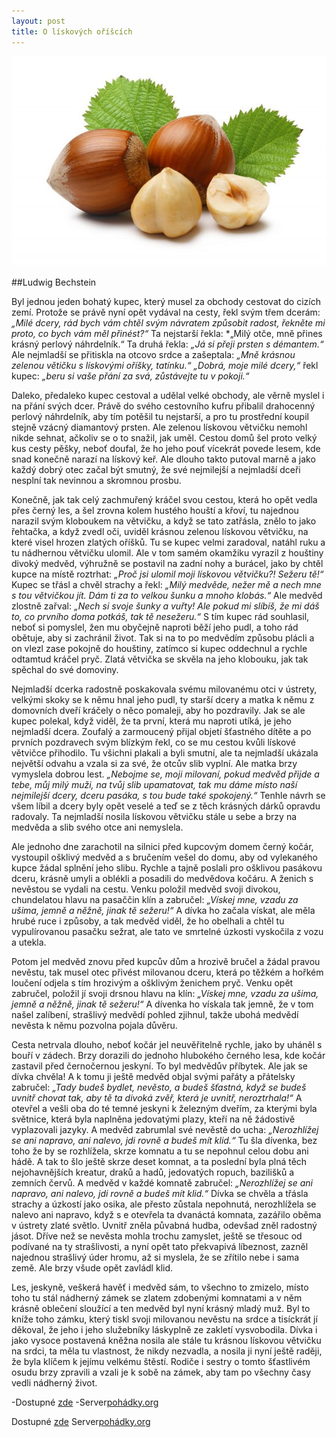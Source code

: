 ```yaml
---
layout: post
title: O lískových oříšcích
---
```

![alt obrázek lískových oříšků](https://github.com/450000/450000.github.io/blob/master/images/orisky_liskove.jpg)


##Ludwig Bechstein

Byl jednou jeden bohatý kupec, který musel za obchody cestovat do cizích zemí. Protože se právě nyní opět vydával na cesty, řekl svým
třem dcerám: *„Milé dcery, rád bych vám chtěl svým návratem způsobit radost, řekněte mi proto, co bych vám měl přinést?“* 
Ta nejstarší řekla: *„Milý otče, mně přines krásný perlový náhrdelník.“ Ta druhá řekla: *„Já si přeji prsten s démantem.“* 
Ale nejmladší se přitiskla na otcovo srdce a zašeptala: *„Mně krásnou zelenou větičku s lískovými oříšky, tatínku.“ „Dobrá, moje
milé dcery,“* řekl kupec: *„beru si vaše přání za svá, zůstávejte tu v pokoji.“*

Daleko, předaleko kupec cestoval a udělal velké obchody, ale věrně myslel i na přání svých dcer. Právě do svého cestovního kufru přibalil
drahocenný perlový náhrdelník, aby tím potěšil tu nejstarší, a pro tu prostřední koupil stejně vzácný diamantový prsten. Ale zelenou 
lískovou větvičku nemohl nikde sehnat, ačkoliv se o to snažil, jak uměl. Cestou domů šel proto velký kus cesty pěšky, neboť doufal,
že ho jeho pouť vícekrát povede lesem, kde snad konečně narazí na lískový keř. Ale dlouho takto putoval marně a jako každý dobrý otec
začal být smutný, že své nejmilejší a nejmladší dceři nesplní tak nevinnou a skromnou prosbu.

Konečně, jak tak celý zachmuřený kráčel svou cestou, která ho opět vedla přes černý les, a šel zrovna kolem hustého houští a křoví,
tu najednou narazil svým kloboukem na větvičku, a když se tato zatřásla, znělo to jako řehtačka, a když zvedl oči, uviděl krásnou zelenou
lískovou větvičku, na které visel hrozen zlatých oříšků. Tu se kupec velmi zaradoval, natáhl ruku a tu nádhernou větvičku ulomil. 
Ale v tom samém okamžiku vyrazil z houštiny divoký medvěd, výhružně se postavil na zadní nohy a burácel, jako by chtěl kupce na místě
roztrhat: *„Proč jsi ulomil moji lískovou větvičku?! Sežeru tě!“* Kupec se třásl a chvěl strachy a řekl: *„Milý medvěde, nežer mě 
a nech mne s tou větvičkou jít. Dám ti za to velkou šunku a mnoho klobás.“* Ale medvěd zlostně zařval: *„Nech si svoje šunky a vuřty!
Ale pokud mi slíbíš, že mi dáš to, co prvního doma potkáš, tak tě nesežeru.“* S tím kupec rád souhlasil, neboť si pomyslel, žen mu
obyčejně naproti běží jeho pudl, a toho rád obětuje, aby si zachránil život. Tak si na to po medvědím způsobu plácli a on vlezl zase
pokojně do houštiny, zatímco si kupec oddechnul a rychle odtamtud kráčel pryč. Zlatá větvička se skvěla na jeho klobouku, jak tak spěchal
do své domoviny.

Nejmladší dcerka radostně poskakovala svému milovanému otci v ústrety, velkými skoky se k němu hnal jeho pudl, ty starší dcery a matka
k němu z domovních dveří kráčely o něco pomaleji, aby ho pozdravily. Jak se ale kupec polekal, když viděl, že ta první, která mu naproti
utíká, je jeho nejmladší dcera. Zoufalý a zarmoucený přijal objetí šťastného dítěte a po prvních pozdravech svým blízkým řekl, co se mu
cestou kvůli lískové větvičce přihodilo. Tu všichni plakali a byli smutní, ale ta nejmladší ukázala největší odvahu a vzala si za své,
že otcův slib vyplní. Ale matka brzy vymyslela dobrou lest. *„Nebojme se, moji milovaní, pokud medvěd přijde a tebe, můj milý muži, 
na tvůj slib upamatovat, tak mu dáme místo naší nejmilejší dcery, dceru pasáka, s tou bude také spokojený.“* Tenhle návrh se všem líbil
a dcery byly opět veselé a teď se z těch krásných dárků opravdu radovaly. Ta nejmladší nosila lískovou větvičku stále u sebe a brzy na
medvěda a slib svého otce ani nemyslela.

Ale jednoho dne zarachotil na silnici před kupcovým domem černý kočár, vystoupil ošklivý medvěd a s bručením vešel do domu, aby od
vylekaného kupce žádal splnění jeho slibu. Rychle a tajně poslali pro ošklivou pasákovu dceru, krásně umyli a oblékli a posadili do
medvědova kočáru. A ženich s nevěstou se vydali na cestu. Venku položil medvěd svoji divokou, chundelatou hlavu na pasaččin klín
a zabručel: *„Vískej mne, vzadu za ušima, jemně a něžně, jinak tě sežeru!“* A dívka ho začala vískat, ale měla hrubé ruce i způsoby,
a tak medvěd viděl, že ho obelhali a chtěl tu vypulírovanou pasačku sežrat, ale tato ve smrtelné úzkosti vyskočila z vozu a utekla.

Potom jel medvěd znovu před kupcův dům a hrozivě bručel a žádal pravou nevěstu, tak musel otec přivést milovanou dceru, která po těžkém
a hořkém loučení odjela s tím hrozivým a ošklivým ženichem pryč. Venku opět zabručel, položil jí svoji drsnou hlavu na klín:
*„Vískej mne, vzadu za ušima, jemně a něžně, jinak tě sežeru!“* A dívenka ho vískala tak jemně, že v tom našel zalíbení, strašlivý
medvědí pohled zjihnul, takže ubohá medvědí nevěsta k němu pozvolna pojala důvěru.

Cesta netrvala dlouho, neboť kočár jel neuvěřitelně rychle, jako by uháněl s bouří v zádech. Brzy dorazili do jednoho hlubokého černého
lesa, kde kočár zastavil před černočernou jeskyní. To byl medvědův příbytek. Ale jak se dívka chvěla! A k tomu ji ještě medvěd objal
svými pařáty a přátelsky zabručel: *„Tady budeš bydlet, nevěsto, a budeš šťastná, když se budeš uvnitř chovat tak, aby tě ta divoká
zvěř, která je uvnitř, neroztrhala!“* A otevřel a vešli oba do té temné jeskyni k železným dveřím, za kterými byla světnice, která
byla naplněna jedovatými plazy, kteří na ně žádostivě vyplazovali jazyky. A medvěd zabrumlal své nevěstě do ucha: *„Nerozhlížej se ani
napravo, ani nalevo, jdi rovně a budeš mít klid.“* Tu šla dívenka, bez toho že by se rozhlížela, skrze komnatu a tu se nepohnul celou
dobu ani hádě. A tak to šlo ještě skrze deset komnat, a ta poslední byla plná těch nejohavnějších kreatur, draků a hadů, jedovatých 
ropuch, bazilišků a zemních červů. A medvěd v každé komnatě zabručel: *„Nerozhlížej se ani napravo, ani nalevo, jdi rovně a budeš mít 
klid.“* Dívka se chvěla a třásla strachy a úzkostí jako osika, ale přesto zůstala nepohnutá, nerozhlížela se nalevo ani napravo, když s
e otevřela ta dvanáctá komnata, zazářilo oběma v ústrety zlaté světlo. Uvnitř zněla půvabná hudba, odevšad zněl radostný jásot. Dříve 
než se nevěsta mohla trochu zamyslet, ještě se třesouc od podívané na ty strašlivosti, a nyní opět tato překvapivá líbeznost, zazněl
najednou strašlivý úder hromu, až si myslela, že se zřítilo nebe i sama země. Ale brzy všude opět zavládl klid.

Les, jeskyně, veškerá havěť i medvěd sám, to všechno to zmizelo, místo toho tu stál nádherný zámek se zlatem zdobenými komnatami
a v něm krásně oblečení sloužící a ten medvěd byl nyní krásný mladý muž. Byl to kníže toho zámku, který tiskl svoji milovanou nevěstu
na srdce a tisíckrát jí děkoval, že jeho i jeho služebníky láskyplně ze zakletí vysvobodila.
Dívka i jako vysoce postavená kněžna nosila ale stále tu krásnou lískovou větvičku na srdci, ta měla tu vlastnost, že nikdy nezvadla,
a nosila ji nyní ještě raději, že byla klíčem k jejímu velkému štěstí.
Rodiče i sestry o tomto šťastlivém osudu brzy zpravili a vzali je k sobě na zámek, aby tam po všechny časy vedli nádherný život. 


-Dostupné [zde]( http://pohadky.org/index.php?co=pohadka&pohadka=765)
-Server[pohádky.org](www.pohadky.org)





Dostupné [zde]( http://pohadky.org/index.php?co=pohadka&pohadka=765)
Server[pohádky.org](www.pohadky.org)
